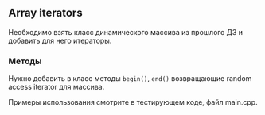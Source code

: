 ## Array iterators
Необходимо взять класс динамического массива из прошлого ДЗ и добавить для него итераторы.

### Методы
Нужно добавить в класс методы `begin()`, `end()` возвращающие random access iterator для массива.

Примеры использования смотрите в тестирующем коде, файл main.cpp.
